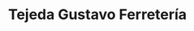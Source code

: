 ---
title: "Tejeda Gustavo Ferretería"
url: /ciudad-autonoma-de-buenos-aires/tejeda-gustavo-ferreteria/
shop: hardware
---
